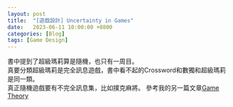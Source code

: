 ```yaml
---
layout: post
title:  "[遊戲設計] Uncertainty in Games"
date:   2023-06-11 10:00:00 +0800
categories: [Blog]
tags: [Game Design]
---
```



書中提到了超級瑪莉算是隨機，也只有一周目。  
真要分類超級瑪莉是完全訊息遊戲，書中看不起的Crossword和數獨和超級瑪莉是同一類。  
真正隨機遊戲要有不完全訊息集，比如撲克麻將。
參考我的另一篇文章[Game Theory](https://lattice.posetmage.com/Knowledge/Social%20Science/Economy/Game%20Theory)  


